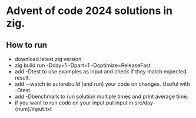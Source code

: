 # Advent of code 2024 solutions in zig.
## How to run
- download latest zig version
- zig build run -Dday=1 -Dpart=1 -Doptimize=ReleaseFast
- add -Dtest to use examples as input and check if they match expected result.
- add --watch to autorebuild (and run) your code on changes. Useful with -Dtest
- add -Dbenchmark to run solution multiple times and print average time.
- if you want to run code on your input put input in src/day-{num}/input.txt
